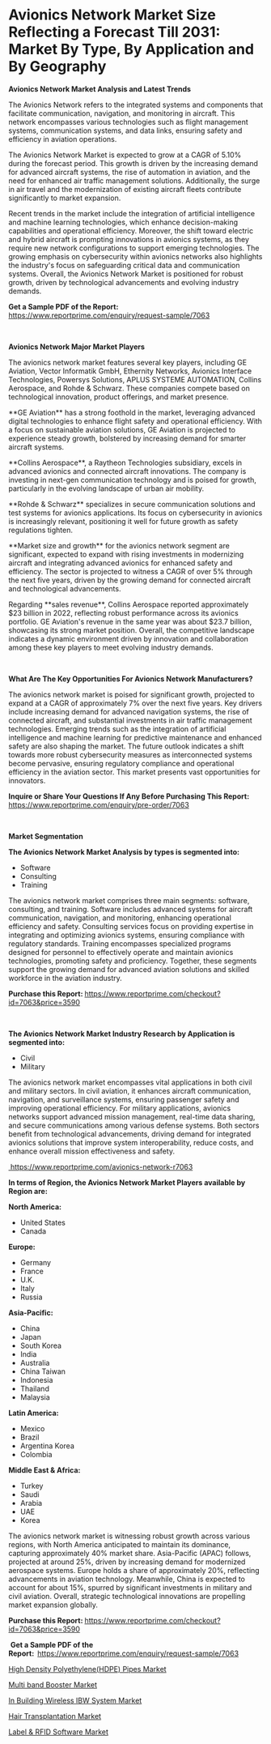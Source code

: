<p><h1>Avionics Network Market Size Reflecting a Forecast Till 2031: Market By Type, By Application and By Geography</h1></p><p><strong>Avionics Network Market Analysis and Latest Trends</strong></p>
<p><p>The Avionics Network refers to the integrated systems and components that facilitate communication, navigation, and monitoring in aircraft. This network encompasses various technologies such as flight management systems, communication systems, and data links, ensuring safety and efficiency in aviation operations. </p><p>The Avionics Network Market is expected to grow at a CAGR of 5.10% during the forecast period. This growth is driven by the increasing demand for advanced aircraft systems, the rise of automation in aviation, and the need for enhanced air traffic management solutions. Additionally, the surge in air travel and the modernization of existing aircraft fleets contribute significantly to market expansion.</p><p>Recent trends in the market include the integration of artificial intelligence and machine learning technologies, which enhance decision-making capabilities and operational efficiency. Moreover, the shift toward electric and hybrid aircraft is prompting innovations in avionics systems, as they require new network configurations to support emerging technologies. The growing emphasis on cybersecurity within avionics networks also highlights the industry's focus on safeguarding critical data and communication systems. Overall, the Avionics Network Market is positioned for robust growth, driven by technological advancements and evolving industry demands.</p></p>
<p><strong>Get a Sample PDF of the Report:&nbsp;</strong> <a href="https://www.reportprime.com/enquiry/request-sample/7063">https://www.reportprime.com/enquiry/request-sample/7063</a></p>
<p>&nbsp;</p>
<p><strong>Avionics Network Major Market Players</strong></p>
<p><p>The avionics network market features several key players, including GE Aviation, Vector Informatik GmbH, Ethernity Networks, Avionics Interface Technologies, Powersys Solutions, APLUS SYSTEME AUTOMATION, Collins Aerospace, and Rohde & Schwarz. These companies compete based on technological innovation, product offerings, and market presence.</p><p>**GE Aviation** has a strong foothold in the market, leveraging advanced digital technologies to enhance flight safety and operational efficiency. With a focus on sustainable aviation solutions, GE Aviation is projected to experience steady growth, bolstered by increasing demand for smarter aircraft systems.</p><p>**Collins Aerospace**, a Raytheon Technologies subsidiary, excels in advanced avionics and connected aircraft innovations. The company is investing in next-gen communication technology and is poised for growth, particularly in the evolving landscape of urban air mobility.</p><p>**Rohde & Schwarz** specializes in secure communication solutions and test systems for avionics applications. Its focus on cybersecurity in avionics is increasingly relevant, positioning it well for future growth as safety regulations tighten.</p><p>**Market size and growth** for the avionics network segment are significant, expected to expand with rising investments in modernizing aircraft and integrating advanced avionics for enhanced safety and efficiency. The sector is projected to witness a CAGR of over 5% through the next five years, driven by the growing demand for connected aircraft and technological advancements.</p><p>Regarding **sales revenue**, Collins Aerospace reported approximately $23 billion in 2022, reflecting robust performance across its avionics portfolio. GE Aviation's revenue in the same year was about $23.7 billion, showcasing its strong market position. Overall, the competitive landscape indicates a dynamic environment driven by innovation and collaboration among these key players to meet evolving industry demands.</p></p>
<p>&nbsp;</p>
<p><strong>What Are The Key Opportunities For Avionics Network Manufacturers?</strong></p>
<p><p>The avionics network market is poised for significant growth, projected to expand at a CAGR of approximately 7% over the next five years. Key drivers include increasing demand for advanced navigation systems, the rise of connected aircraft, and substantial investments in air traffic management technologies. Emerging trends such as the integration of artificial intelligence and machine learning for predictive maintenance and enhanced safety are also shaping the market. The future outlook indicates a shift towards more robust cybersecurity measures as interconnected systems become pervasive, ensuring regulatory compliance and operational efficiency in the aviation sector. This market presents vast opportunities for innovators.</p></p>
<p><strong>Inquire or Share Your Questions If Any Before Purchasing This Report:</strong> <a href="https://www.reportprime.com/enquiry/pre-order/7063">https://www.reportprime.com/enquiry/pre-order/7063</a></p>
<p>&nbsp;</p>
<p><strong>Market Segmentation</strong></p>
<p><strong>The Avionics Network Market Analysis by types is segmented into:</strong></p>
<p><ul><li>Software</li><li>Consulting</li><li>Training</li></ul></p>
<p><p>The avionics network market comprises three main segments: software, consulting, and training. Software includes advanced systems for aircraft communication, navigation, and monitoring, enhancing operational efficiency and safety. Consulting services focus on providing expertise in integrating and optimizing avionics systems, ensuring compliance with regulatory standards. Training encompasses specialized programs designed for personnel to effectively operate and maintain avionics technologies, promoting safety and proficiency. Together, these segments support the growing demand for advanced aviation solutions and skilled workforce in the aviation industry.</p></p>
<p><strong>Purchase this Report:&nbsp;</strong><a href="https://www.reportprime.com/checkout?id=7063&price=3590">https://www.reportprime.com/checkout?id=7063&price=3590</a></p>
<p>&nbsp;</p>
<p><strong>The Avionics Network Market Industry Research by Application is segmented into:</strong></p>
<p><ul><li>Civil</li><li>Military</li></ul></p>
<p><p>The avionics network market encompasses vital applications in both civil and military sectors. In civil aviation, it enhances aircraft communication, navigation, and surveillance systems, ensuring passenger safety and improving operational efficiency. For military applications, avionics networks support advanced mission management, real-time data sharing, and secure communications among various defense systems. Both sectors benefit from technological advancements, driving demand for integrated avionics solutions that improve system interoperability, reduce costs, and enhance overall mission effectiveness and safety.</p></p>
<p><a href="https://www.reportprime.com/avionics-network-r7063">&nbsp;https://www.reportprime.com/avionics-network-r7063</a></p>
<p><strong>In terms of Region, the Avionics Network Market Players available by Region are:</strong></p>
<p>
    <p> <strong> North America: </strong>
        <ul>
            <li>United States</li>
            <li>Canada</li>
        </ul>
        </p> 
    <p> <strong> Europe: </strong>
        <ul>
            <li>Germany</li>
            <li>France</li>
            <li>U.K.</li>
            <li>Italy</li>
            <li>Russia</li>
        </ul>
        </p> 
    <p> <strong> Asia-Pacific: </strong>
        <ul>
            <li>China</li>
            <li>Japan</li>
            <li>South Korea</li>
            <li>India</li>
            <li>Australia</li>
            <li>China Taiwan</li>
            <li>Indonesia</li>
            <li>Thailand</li>
            <li>Malaysia</li>
        </ul>
        </p> 
    <p> <strong> Latin America: </strong>
        <ul>
            <li>Mexico</li>
            <li>Brazil</li>
            <li>Argentina Korea</li>
            <li>Colombia</li>
        </ul>
        </p> 
    <p> <strong> Middle East & Africa: </strong>
        <ul>
            <li>Turkey</li>
            <li>Saudi</li>
            <li>Arabia</li>
            <li>UAE</li>
            <li>Korea</li>
        </ul>
    </p>
    </p>
<p><p>The avionics network market is witnessing robust growth across various regions, with North America anticipated to maintain its dominance, capturing approximately 40% market share. Asia-Pacific (APAC) follows, projected at around 25%, driven by increasing demand for modernized aerospace systems. Europe holds a share of approximately 20%, reflecting advancements in aviation technology. Meanwhile, China is expected to account for about 15%, spurred by significant investments in military and civil aviation. Overall, strategic technological innovations are propelling market expansion globally.</p></p>
<p><strong>Purchase this Report: </strong><a href="https://www.reportprime.com/checkout?id=7063&price=3590">https://www.reportprime.com/checkout?id=7063&price=3590</a></p>
<p>&nbsp;<strong>Get a Sample PDF of the Report:&nbsp;&nbsp;</strong><a href="https://www.reportprime.com/enquiry/request-sample/7063">https://www.reportprime.com/enquiry/request-sample/7063</a></p>
<p><strong></strong></p>
<p><p><a href="https://issuu.com/reportprime-2/docs/high-density-polyethylenehdpe-pipes_11c476d3d8f36c">High Density Polyethylene(HDPE) Pipes Market</a></p><p><a href="https://github.com/WashimHussain441/Market-Research-Report-List-1/blob/main/multi-band-booster-market.md">Multi band Booster Market</a></p><p><a href="https://github.com/Annahawkins697/Market-Research-Report-List-1/blob/main/in-building-wireless-ibw-system-market.md">In Building Wireless IBW System Market</a></p><p><a href="https://www.linkedin.com/pulse/insights-hair-transplantation-market-size-which-expanding-bgjxc?trackingId=v2Html35RoqU6aC580CF6Q%3D%3D">Hair Transplantation Market</a></p><p><a href="https://issuu.com/reportprime-2/docs/label-rfid-software-market-size-203_d31cb2ed0ff95f">Label & RFID Software Market</a></p></p>